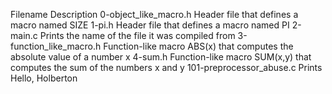 Filename Description 0-object_like_macro.h Header file that defines a macro named SIZE 1-pi.h Header file that defines a macro named PI 2-main.c Prints the name of the file it was compiled from 3-function_like_macro.h Function-like macro ABS(x) that computes the absolute value of a number x 4-sum.h Function-like macro SUM(x,y) that computes the sum of the numbers x and y 101-preprocessor_abuse.c Prints Hello, Holberton
